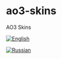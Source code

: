# ao3-skins
AO3 Skins 

[![English](https://img.shields.io/badge/Instructions_in_English-blue.svg)](https://github.com/improfan/ao3-skins/blob/main/README.en.md)

[![Russian](https://img.shields.io/badge/Инструкция_на_русском-blue.svg)](https://github.com/improfan/ao3-skins/blob/main/README.ru.md)